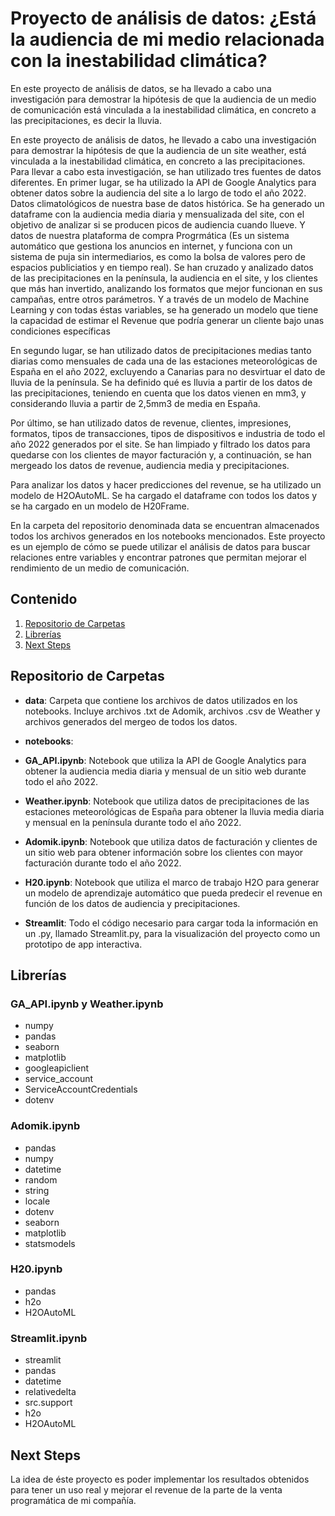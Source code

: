 # Proyecto de análisis de datos: ¿Está la audiencia de mi medio relacionada con la inestabilidad climática?

En este proyecto de análisis de datos, se ha llevado a cabo una investigación para demostrar la hipótesis de que la audiencia de un medio de comunicación está vinculada a la inestabilidad climática, en concreto a las precipitaciones, es decir la lluvia.

En este proyecto de análisis de datos, he llevado a cabo una investigación para demostrar la hipótesis de que la audiencia de un site weather, está vinculada a la inestabilidad climática, en concreto a las precipitaciones. Para llevar a cabo esta investigación, se han utilizado tres fuentes de datos diferentes. En primer lugar, se ha utilizado la API de Google Analytics para obtener datos sobre la audiencia del site a lo largo de todo el año 2022. Datos climatológicos de nuestra base de datos histórica. Se ha generado un dataframe con la audiencia media diaria y mensualizada del site, con el objetivo de analizar si se producen picos de audiencia cuando llueve. Y datos de nuestra plataforma de compra Progrmática (Es un sistema automático que gestiona los anuncios en internet, y funciona con un sistema de puja sin intermediarios, es como la bolsa de valores pero de espacios publiciatios y en tiempo real). Se han cruzado y analizado datos de las precipitaciones en la península, la audiencia en el site, y los clientes que más han invertido, analizando los formatos que mejor funcionan en sus campañas, entre otros parámetros. Y a través de un modelo de Machine Learning y con todas éstas variables, se ha generado un modelo que tiene la capacidad de estimar el Revenue que podría generar un cliente bajo unas condiciones específicas

En segundo lugar, se han utilizado datos de precipitaciones medias tanto diarias como mensuales de cada una de las estaciones meteorológicas de España en el año 2022, excluyendo a Canarias para no desvirtuar el dato de lluvia de la península. Se ha definido qué es lluvia a partir de los datos de las precipitaciones, teniendo en cuenta que los datos vienen en mm3, y considerando lluvia a partir de 2,5mm3 de media en España.

Por último, se han utilizado datos de revenue, clientes, impresiones, formatos, tipos de transacciones, tipos de dispositivos e industria de todo el año 2022 generados por el site. Se han limpiado y filtrado los datos para quedarse con los clientes de mayor facturación y, a continuación, se han mergeado los datos de revenue, audiencia media y precipitaciones.

Para analizar los datos y hacer predicciones del revenue, se ha utilizado un modelo de H2OAutoML. Se ha cargado el dataframe con todos los datos y se ha cargado en un modelo de H20Frame.

En la carpeta del repositorio denominada data se encuentran almacenados todos los archivos generados en los notebooks mencionados. Este proyecto es un ejemplo de cómo se puede utilizar el análisis de datos para buscar relaciones entre variables y encontrar patrones que permitan mejorar el rendimiento de un medio de comunicación.

## Contenido

1. [Repositorio de Carpetas](#repositorio-de-carpetas)
2. [Librerías](#librerías)
3. [Next Steps](#next-steps)

## Repositorio de Carpetas

- **data**: Carpeta que contiene los archivos de datos utilizados en los notebooks. Incluye archivos .txt de Adomik, archivos .csv de Weather y archivos generados del mergeo de todos los datos.

- **notebooks**:

- **GA_API.ipynb**: Notebook que utiliza la API de Google Analytics para obtener la audiencia media diaria y mensual de un sitio web durante todo el año 2022.

- **Weather.ipynb**: Notebook que utiliza datos de precipitaciones de las estaciones meteorológicas de España para obtener la lluvia media diaria y mensual en la península durante todo el año 2022.

- **Adomik.ipynb**: Notebook que utiliza datos de facturación y clientes de un sitio web para obtener información sobre los clientes con mayor facturación durante todo el año 2022.

- **H20.ipynb**: Notebook que utiliza el marco de trabajo H2O para generar un modelo de aprendizaje automático que pueda predecir el revenue en función de los datos de audiencia y precipitaciones.

- **Streamlit**: Todo el código necesario para cargar toda la información en un .py, llamado Streamlit.py, para la visualización del proyecto como un prototipo de app interactiva.

## Librerías

### GA_API.ipynb y Weather.ipynb

- numpy
- pandas
- seaborn
- matplotlib
- googleapiclient
- service_account
- ServiceAccountCredentials
- dotenv

### Adomik.ipynb

- pandas
- numpy
- datetime
- random
- string
- locale
- dotenv
- seaborn
- matplotlib
- statsmodels

### H20.ipynb

- pandas
- h2o
- H2OAutoML

### Streamlit.ipynb

- streamlit
- pandas
- datetime
- relativedelta
- src.support
- h2o
- H2OAutoML

## Next Steps

La idea de éste proyecto es poder implementar los resultados obtenidos para tener un uso real y mejorar el revenue de la parte de la venta programática de mi compañía.